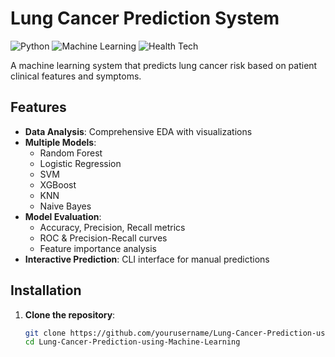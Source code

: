 # Lung Cancer Prediction System

![Python](https://img.shields.io/badge/python-3.8%2B-blue)
![Machine Learning](https://img.shields.io/badge/-Machine%20Learning-orange)
![Health Tech](https://img.shields.io/badge/-Health%20Tech-brightgreen)

A machine learning system that predicts lung cancer risk based on patient clinical features and symptoms.

## Features

- **Data Analysis**: Comprehensive EDA with visualizations
- **Multiple Models**: 
  - Random Forest
  - Logistic Regression
  - SVM
  - XGBoost
  - KNN
  - Naive Bayes
- **Model Evaluation**: 
  - Accuracy, Precision, Recall metrics
  - ROC & Precision-Recall curves
  - Feature importance analysis
- **Interactive Prediction**: CLI interface for manual predictions

## Installation

1. **Clone the repository**:
   ```bash
   git clone https://github.com/yourusername/Lung-Cancer-Prediction-using-Machine-Learning.git
   cd Lung-Cancer-Prediction-using-Machine-Learning